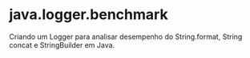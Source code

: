 # java.logger.benchmark
Criando um Logger para analisar desempenho do String.format, String concat e StringBuilder em Java.
